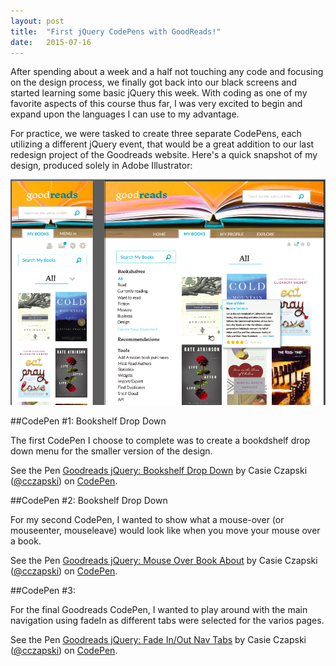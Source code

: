 ```yaml
---
layout: post
title:  "First jQuery CodePens with GoodReads!"
date:   2015-07-16
---
```


After spending about a week and a half not touching any code and focusing on the design process, we finally got back into our black screens and started learning some basic jQuery this week. With coding as one of my favorite aspects of this course thus far, I was very excited to begin and expand upon the languages I can use to my advantage.

For practice, we were tasked to create three separate CodePens, each utilizing a different jQuery event, that would be a great addition to our last redesign project of the Goodreads website. Here's a quick snapshot of my design, produced solely in Adobe Illustrator:

![snapshot of goodreads design in Adobe Illustrator](/images/blog_posts/first_jquery_codepens/goodreads_design_preview.png)

##CodePen #1: Bookshelf Drop Down

The first CodePen I choose to complete was to create a bookdshelf drop down menu for the smaller version of the design. 

<p data-height="268" data-theme-id="0" data-slug-hash="RPJdxe" data-default-tab="result" data-user="cczapski" class='codepen'>See the Pen <a href='http://codepen.io/cczapski/pen/RPJdxe/'>Goodreads jQuery: Bookshelf Drop Down</a> by Casie Czapski (<a href='http://codepen.io/cczapski'>@cczapski</a>) on <a href='http://codepen.io'>CodePen</a>.</p>
<script async src="//assets.codepen.io/assets/embed/ei.js"></script>

##CodePen #2: Bookshelf Drop Down

For my second CodePen, I wanted to show what a mouse-over (or mouseenter, mouseleave) would look like when you move your mouse over a book. 

<p data-height="268" data-theme-id="0" data-slug-hash="jPKRWV" data-default-tab="result" data-user="cczapski" class='codepen'>See the Pen <a href='http://codepen.io/cczapski/pen/jPKRWV/'>Goodreads jQuery: Mouse Over Book About</a> by Casie Czapski (<a href='http://codepen.io/cczapski'>@cczapski</a>) on <a href='http://codepen.io'>CodePen</a>.</p>
<script async src="//assets.codepen.io/assets/embed/ei.js"></script>

##CodePen #3: 

For the final Goodreads CodePen, I wanted to play around with the main navigation using fadeIn as different tabs were selected for the varios pages.

<p data-height="268" data-theme-id="0" data-slug-hash="doKERX" data-default-tab="result" data-user="cczapski" class='codepen'>See the Pen <a href='http://codepen.io/cczapski/pen/doKERX/'>Goodreads jQuery: Fade In/Out Nav Tabs</a> by Casie Czapski (<a href='http://codepen.io/cczapski'>@cczapski</a>) on <a href='http://codepen.io'>CodePen</a>.</p>
<script async src="//assets.codepen.io/assets/embed/ei.js"></script>
